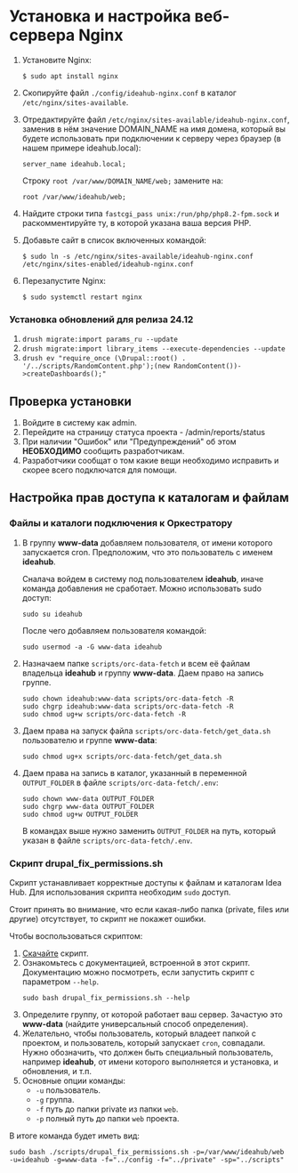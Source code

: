 # Установка и настройка веб-сервера Nginx

1. Установите Nginx:
   ```
   $ sudo apt install nginx
   ```
1. Скопируйте файл `./config/ideahub-nginx.conf` в каталог `/etc/nginx/sites-available`.

1. Отредактируйте файл `/etc/nginx/sites-available/ideahub-nginx.conf`, заменив в нём значение DOMAIN_NAME на имя домена, который вы будете использовать при подключении к серверу через браузер (в нашем примере ideahub.local): 

   ```
   server_name ideahub.local;
   ```

   Cтроку `root /var/www/DOMAIN_NAME/web;` замените на:
   ```
   root /var/www/ideahub/web;
   ```
1. Найдите строки типа `fastcgi_pass unix:/run/php/php8.2-fpm.sock` и раскомментируйте ту, в которой указана ваша версия PHP.

1. Добавьте сайт в список включенных командой:
   ```
   $ sudo ln -s /etc/nginx/sites-available/ideahub-nginx.conf /etc/nginx/sites-enabled/ideahub-nginx.conf
   ```
1. Перезапустите Nginx:
   ```
   $ sudo systemctl restart nginx
   ```




### Установка обновлений для релиза 24.12
1. ```drush migrate:import params_ru --update```
2. ```drush migrate:import library_items --execute-dependencies --update```
3. ```drush ev "require_once (\Drupal::root() . '/../scripts/RandomContent.php');(new RandomContent())->createDashboards();"```

## Проверка установки
1) Войдите в систему как admin.
2) Перейдите на страницу статуса проекта - /admin/reports/status
3) При наличии "Ошибок" или "Предупреждений" об этом **НЕОБХОДИМО** сообщить разработчикам.
4) Разработчики сообщат о том какие вещи необходимо исправить и скорее всего подключатся для помощи.

## Настройка прав доступа к каталогам и файлам

### Файлы и каталоги подключения к Оркестратору

1. В группу **www-data** добавляем пользователя, от имени которого запускается cron. Предположим, что это пользователь с именем **ideahub**.

   Сналача войдем в систему под пользователем **ideahub**, иначе команда добавления не сработает. Можно использовать sudo доступ:
   ```
   sudo su ideahub
   ```

   После чего добавляем пользователя командой:
   ```
   sudo usermod -a -G www-data ideahub
   ```

2. Назначаем папке `scripts/orc-data-fetch` и всем её файлам владельца **ideahub** и группу **www-data**. Даем право на запись группе.
   ```
   sudo chown ideahub:www-data scripts/orc-data-fetch -R
   sudo chgrp ideahub:www-data scripts/orc-data-fetch -R
   sudo chmod ug+w scripts/orc-data-fetch -R
   ```
3. Даем права на запуск файла `scripts/orc-data-fetch/get_data.sh` пользователю и группе **www-data**:
   ```
   sudo chmod ug+x scripts/orc-data-fetch/get_data.sh
   ```
4. Даем права на запись в каталог, указанный в переменной `OUTPUT_FOLDER` в файле `scripts/orc-data-fetch/.env`:
   ```
   sudo chown www-data OUTPUT_FOLDER
   sudo chgrp www-data OUTPUT_FOLDER
   sudo chmod ug+w OUTPUT_FOLDER
   ```

   В командах выше нужно заменить `OUTPUT_FOLDER` на путь, который указан в файле `scripts/orc-data-fetch/.env`.


### Скрипт drupal_fix_permissions.sh

Скрипт устанавливает корректные доступы к файлам и каталогам Idea Hub. Для использования скрипта необходим `sudo` доступ. 

Стоит принять во внимание, что если какая-либо папка (private, files или другие) отсутствует, то скрипт не покажет ошибки.

Чтобы воспользоваться скриптом:

1. [Скачайте](https://github.com/Metadrop/drupal-fix-permissions-script/blob/main/drupal_fix_permissions.sh) скрипт.
2. Ознакомьтесь с документацией, встроенной в этот скрипт. Документацию можно посмотреть, если запустить скрипт с параметром `--help`.
   ```
   sudo bash drupal_fix_permissions.sh --help
   ```
3. Определите группу, от которой работает ваш сервер. Зачастую это **www-data** (найдите универсальный способ определения).
4. Желательно, чтобы пользователь, который владеет папкой с проектом, и пользователь, который запускает `cron`, совпадали. Нужно обозначить, что должен быть специальный пользователь, например **ideahub**, от имени которого выполняется и установка, и обновления, и т.п.
5. Основные опции команды:
   - ```-u``` пользователь.
   - ```-g``` группа.
   - ```-f``` путь до папки private из папки `web`.
   - ```-p``` полный путь до папки `web` проекта.

В итоге команда будет иметь вид:
```
sudo bash ./scripts/drupal_fix_permissions.sh -p=/var/www/ideahub/web -u=ideahub -g=www-data -f="../config -f="../private" -sp="../scripts"
```
